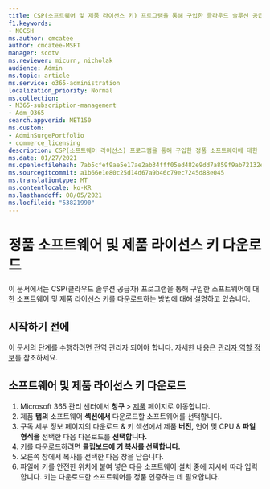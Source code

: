 ```yaml
---
title: CSP(소프트웨어 및 제품 라이선스 키) 프로그램을 통해 구입한 클라우드 솔루션 공급자 다운로드
f1.keywords:
- NOCSH
ms.author: cmcatee
author: cmcatee-MSFT
manager: scotv
ms.reviewer: micurn, nicholak
audience: Admin
ms.topic: article
ms.service: o365-administration
localization_priority: Normal
ms.collection:
- M365-subscription-management
- Adm_O365
search.appverid: MET150
ms.custom:
- AdminSurgePortfolio
- commerce_licensing
description: CSP(소프트웨어 라이선스) 프로그램을 통해 구입한 정품 소프트웨어에 대한 소프트웨어 및 클라우드 솔루션 공급자 다운로드하는 방법을 배워야 합니다.
ms.date: 01/27/2021
ms.openlocfilehash: 7ab5cfef9ae5e17ae2ab34fff05ed482e9dd7a859f9ab72132e9bfc6264bea59
ms.sourcegitcommit: a1b66e1e80c25d14d67a9b46c79ec7245d88e045
ms.translationtype: MT
ms.contentlocale: ko-KR
ms.lasthandoff: 08/05/2021
ms.locfileid: "53821990"
---
```

# <a name="download-perpetual-software-and-product-license-keys"></a>정품 소프트웨어 및 제품 라이선스 키 다운로드

이 문서에서는 CSP(클라우드 솔루션 공급자) 프로그램을 통해 구입한 소프트웨어에 대한 소프트웨어 및 제품 라이선스 키를 다운로드하는 방법에 대해 설명하고 있습니다.

## <a name="before-you-begin"></a>시작하기 전에

이 문서의 단계를 수행하려면 전역 관리자 되어야 합니다. 자세한 내용은 [관리자 역할 정보](../add-users/about-admin-roles.md)를 참조하세요.

## <a name="download-software-and-product-license-keys"></a>소프트웨어 및 제품 라이선스 키 다운로드

1. Microsoft 365 관리 센터에서 **청구** > <a href="https://go.microsoft.com/fwlink/p/?linkid=842054" target="_blank">제품</a> 페이지로 이동합니다.
2. 제품 **탭의** 소프트웨어 **섹션에서** 다운로드할 소프트웨어를 선택합니다.
3. 구독 세부 정보 페이지의 다운로드 & 키 섹션에서 제품 **버전,** 언어 및 CPU & **파일 형식을** 선택한 다음 다운로드를  **선택합니다.**
4. 키를 다운로드하려면 **클립보드에 키 복사를 선택합니다.**
5. 오른쪽 창에서 복사를 선택한 다음 창을 닫습니다.
6. 파일에 키를 안전한 위치에 붙여 넣은 다음 소프트웨어 설치 중에 지시에 따라 입력합니다. 키는 다운로드한 소프트웨어를 정품 인증하는 데 필요합니다.
